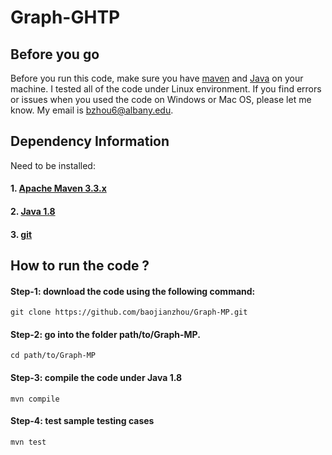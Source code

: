 # Graph-GHTP


## Before you go
Before you run this code, make sure you have <a href="https://maven.apache.org/install.html" >maven</a> and <a href="http://www.oracle.com/technetwork/java/javase/downloads/jdk8-downloads-2133151.html">Java</a> on your machine. I tested all of the code under Linux environment. If you find errors or issues when you used the code on Windows or Mac OS, please let me know. My email is bzhou6@albany.edu.

## Dependency Information
Need to be installed:
#### 1. <a href="https://maven.apache.org/install.html" >Apache Maven 3.3.x</a>
#### 2. <a href="http://www.oracle.com/technetwork/java/javase/downloads/jdk8-downloads-2133151.html">Java 1.8</a>
#### 3. <a href="https://git-scm.com/book/en/v2/Getting-Started-Installing-Git">git</a>

## How to run the code ?
#### Step-1: download the code using the following command:
```shell
git clone https://github.com/baojianzhou/Graph-MP.git
```
#### Step-2: go into the folder path/to/Graph-MP.
```shell
cd path/to/Graph-MP
```
#### Step-3: compile the code under Java 1.8
```shell
mvn compile
```
#### Step-4: test sample testing cases
```shell
mvn test
```
